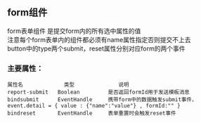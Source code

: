 ## form组件

form表单组件 是提交form内的所有选中属性的值<br>
注意每个form表单内的组件都必须有name属性指定否则提交不上去<br>
button中的type两个submit，reset属性分别对应form的两个事件

### 主要属性：

```
属性名	            类型	            说明
report-submit	Boolean	        是否返回formId用于发送模板消息
bindsubmit	    EventHandle	    携带form中的数据触发submit事件，event.detail = { value : {"name":"value"} , formId:"" }
bindreset	    EventHandle	    表单重置时会触发reset事件
```